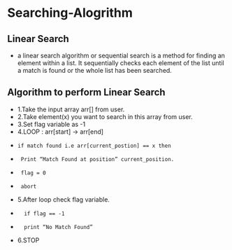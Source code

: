 # Searching-Alogrithm
## Linear Search 

* a linear search algorithm or sequential search is a method for finding an element within a list. It sequentially checks each element of the list until a match is found or the whole list has been searched.
##

## Algorithm to perform Linear Search
 * 1.Take the input array arr[] from user.
 * 2.Take element(x) you want to search in this array from user.
 * 3.Set flag variable as -1
 * 4.LOOP : arr[start] -> arr[end]
 *     if match found i.e arr[current_postion] == x then
 *      Print “Match Found at position” current_position.
 *      flag = 0
 *      abort
* 5.After loop check flag variable.
*       if flag == -1
*       print “No Match Found”
* 6.STOP

